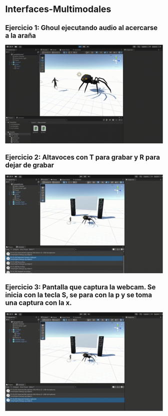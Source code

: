 # Interfaces-Multimodales

## Ejercicio 1: Ghoul ejecutando audio al acercarse a la araña
![Ejercicio1](videos/1.gif)

## Ejercicio 2: Altavoces con T para grabar y R para dejar de grabar
![Ejercicio2](videos/2.gif)

## Ejercicio 3: Pantalla que captura la webcam. Se inicia con la tecla S, se para con la p y se toma una captura con la x.
![Ejercicio3](videos/3.gif)
